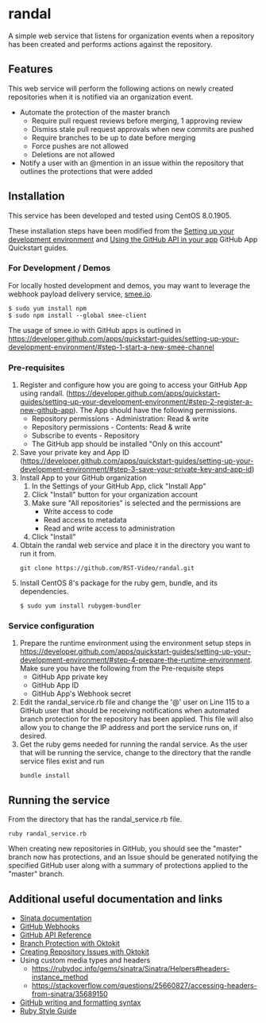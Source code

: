 # randal
A simple web service that listens for organization events when a repository has been created and performs actions against the repository. 

## Features
This web service will perform the following actions on newly created repositories when it is notified via an organization event.

* Automate the protection of the master branch
  * Require pull request reviews before merging, 1 approving review 
  * Dismiss stale pull request approvals when new commits are pushed 
  * Require branches to be up to date before merging
  * Force pushes are not allowed
  * Deletions are not allowed
* Notify a user with an @mention in an issue within the repository that outlines the protections that were added

## Installation 
This service has been developed and tested using CentOS 8.0.1905.

These installation steps have been modified from the [Setting up your development environment](https://developer.github.com/apps/quickstart-guides/setting-up-your-development-environment/) and [Using the GitHub API in your app](https://developer.github.com/apps/quickstart-guides/using-the-github-api-in-your-app/) GitHub App Quickstart guides.

### For Development / Demos
For locally hosted development and demos, you may want to leverage the webhook payload delivery service, [smee.io](https://smee.io/).

```
$ sudo yum install npm
$ sudo npm install --global smee-client
```

The usage of smee.io with GitHub apps is outlined in https://developer.github.com/apps/quickstart-guides/setting-up-your-development-environment/#step-1-start-a-new-smee-channel

### Pre-requisites
1. Register and configure how you are going to access your GitHub App using randall. (https://developer.github.com/apps/quickstart-guides/setting-up-your-development-environment/#step-2-register-a-new-github-app). The App should have the following permissions.
   * Repository permissions - Administration: Read & write
   * Repository permissions - Contents: Read & write
   * Subscribe to events - Repository
   * The GitHub app should be installed "Only on this account"
2. Save your private key and App ID (https://developer.github.com/apps/quickstart-guides/setting-up-your-development-environment/#step-3-save-your-private-key-and-app-id)
3. Install App to your GitHub organization
   1. In the Settings of your GitHub App, click "Install App"
   2. Click "Install" button for your organization account
   3. Make sure "All repositories" is selected and the permissions are
      * Write access to code
      * Read access to metadata
      * Read and write access to administration
   4. Click "Install"
4. Obtain the randal web service and place it in the directory you want to run it from.
   ```
   git clone https://github.com/RST-Video/randal.git
   ```
5. Install CentOS 8's package for the ruby gem, bundle, and its dependencies.
   ```
   $ sudo yum install rubygem-bundler
   ```
   
### Service configuration
1. Prepare the runtime environment using the environment setup steps in https://developer.github.com/apps/quickstart-guides/setting-up-your-development-environment/#step-4-prepare-the-runtime-environment. Make sure you have the following from the Pre-requisite steps
   * GitHub App private key
   * GitHub App ID
   * GitHub App's Webhook secret 
2. Edit the randal_service.rb file and change the '@' user on Line 115 to a GitHub user that should be receiving notifications when automated branch protection for the repository has been applied. This file will also allow you to change the IP address and port the service runs on, if desired.
3. Get the ruby gems needed for running the randal service. As the user that will be running the service, change to the directory that the randle service files exist and run
   ```
   bundle install
   ```

## Running the service
From the directory that has the randal_service.rb file.
```
ruby randal_service.rb
```
When creating new repositories in GitHub, you should see the "master" branch now has protections, and an Issue should be generated notifying the specified GitHub user along with a summary of protections applied to the "master" branch.

## Additional useful documentation and links
* [Sinata documentation](https://github.com/sinatra/sinatra#table-of-contents)
* [GitHub Webhooks](https://developer.github.com/webhooks/)
* [GitHub API Reference](https://developer.github.com/v3/)
* [Branch Protection with Oktokit](https://www.rubydoc.info/gems/octokit/Octokit/Client/Repositories#protect_branch-instance_method)
* [Creating Repository Issues with Oktokit](https://www.rubydoc.info/gems/octokit/Octokit/Client/Issues#create_issue-instance_method)
* Using custom media types and headers
  * https://rubydoc.info/gems/sinatra/Sinatra/Helpers#headers-instance_method
  * https://stackoverflow.com/questions/25660827/accessing-headers-from-sinatra/35689150
* [GitHub writing and formatting syntax](https://help.github.com/en/github/writing-on-github/basic-writing-and-formatting-syntax)
* [Ruby Style Guide](https://shopify.github.io/ruby-style-guide/)
